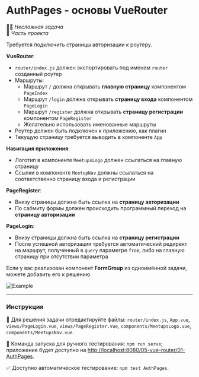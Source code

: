 # AuthPages - основы VueRouter

👶🏻 _Несложная задача_\
💼 _Часть проекта_

<!--start_statement-->

Требуется подключить страницы авторизации к роутеру.

**VueRouter**:

- `router/index.js` должен экспортировать под именем `router` созданный роутер
- Маршруты:
  - Маршрут `/` должна открывать **главную страницу** компонентом `PageIndex`
  - Маршрут `/login` должна открывать **страницу входа** компонентом `PageLogin`
  - Маршрут `/register` должна открывать **страницу регистрации** компонентом `PageRegister`
  - Желательно использовать именованные маршруты
- Роутер должен быть подключен к приложению, как плагин
- Текущую страницу требуется выводить в компоненте `App`

**Навигация приложения**:

- Логотип в компоненте `MeetupsLogo` должен ссылаться на главную страницу
- Ссылки в компоненте `MeetupNav` должны ссылаться на соответственно страницу входа и регистрации

**PageRegister**:

- Внизу страницы должна быть ссылка на **страницу авторизации**
- По сабмиту формы должен происходить программный переход на **страницу авторизации**

**PageLogin**:

- Внизу страницы должна быть ссылка на **страницу регистрации**
- После успешной авторизации требуется автоматический редирект на маршрут, полученный в `query` параметре `from`, либо
  на главную страницу при отсутствии параметра

Если у вас реализован компонент **FormGroup** из одноимённой задачи, можете добавить его к решению.

<img src="https://i.imgur.com/Z5gMmd8.gif" alt="Example" style="max-width: 100%" />
<!--end_statement-->

---

### Инструкция

📝 Для решения задачи отредактируйте файлы: `router/index.js`, `App.vue`, `views/PageLogin.vue`,
`views/PageRegister.vue`, `components/MeetupsLogo.vue`, `components/MeetupsNav.vue`.

🚀 Команда запуска для ручного тестирования: `npm run serve`;\
приложение будет доступно на [http://localhost:8080/05-vue-router/01-AuthPages](http://localhost:8080/05-vue-router/01-AuthPages).

✅ Доступно автоматическое тестирование: `npm test AuthPages`.

